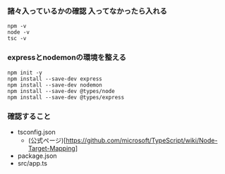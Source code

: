 ### 諸々入っているかの確認 入ってなかったら入れる
```
npm -v
node -v
tsc -v
```

### expressとnodemonの環境を整える
```
npm init -y
npm install --save-dev express
npm install --save-dev nodemon
npm install --save-dev @types/node
npm install --save-dev @types/express
```

### 確認すること
- tsconfig.json
  - (公式ページ)[https://github.com/microsoft/TypeScript/wiki/Node-Target-Mapping]
- package.json
- src/app.ts


